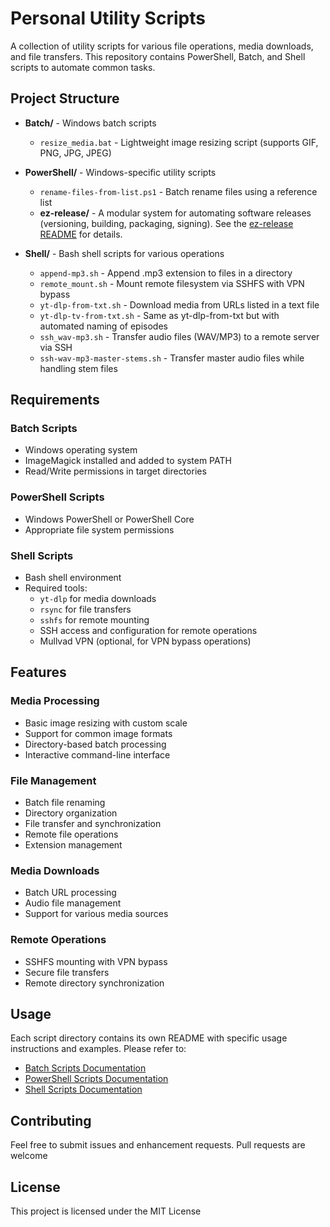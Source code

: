 # Personal Utility Scripts

A collection of utility scripts for various file operations, media downloads, and file transfers. This repository contains PowerShell, Batch, and Shell scripts to automate common tasks.

## Project Structure

- **Batch/** - Windows batch scripts
  - `resize_media.bat` - Lightweight image resizing script (supports GIF, PNG, JPG, JPEG)

- **PowerShell/** - Windows-specific utility scripts
  - `rename-files-from-list.ps1` - Batch rename files using a reference list
  - **ez-release/** - A modular system for automating software releases (versioning, building, packaging, signing). See the [ez-release README](./PowerShell/ez-release/README.md) for details.

- **Shell/** - Bash shell scripts for various operations
  - `append-mp3.sh` - Append .mp3 extension to files in a directory
  - `remote_mount.sh` - Mount remote filesystem via SSHFS with VPN bypass
  - `yt-dlp-from-txt.sh` - Download media from URLs listed in a text file
  - `yt-dlp-tv-from-txt.sh` - Same as yt-dlp-from-txt but with automated naming of episodes
  - `ssh_wav-mp3.sh` - Transfer audio files (WAV/MP3) to a remote server via SSH
  - `ssh-wav-mp3-master-stems.sh` - Transfer master audio files while handling stem files

## Requirements

### Batch Scripts
- Windows operating system
- ImageMagick installed and added to system PATH
- Read/Write permissions in target directories

### PowerShell Scripts
- Windows PowerShell or PowerShell Core
- Appropriate file system permissions

### Shell Scripts
- Bash shell environment
- Required tools:
  - `yt-dlp` for media downloads
  - `rsync` for file transfers
  - `sshfs` for remote mounting
  - SSH access and configuration for remote operations
  - Mullvad VPN (optional, for VPN bypass operations)

## Features

### Media Processing
- Basic image resizing with custom scale
- Support for common image formats
- Directory-based batch processing
- Interactive command-line interface

### File Management
- Batch file renaming
- Directory organization
- File transfer and synchronization
- Remote file operations
- Extension management

### Media Downloads
- Batch URL processing
- Audio file management
- Support for various media sources

### Remote Operations
- SSHFS mounting with VPN bypass
- Secure file transfers
- Remote directory synchronization

## Usage

Each script directory contains its own README with specific usage instructions and examples. Please refer to:
- [Batch Scripts Documentation](./Batch/README.md)
- [PowerShell Scripts Documentation](./PowerShell/README.md)
- [Shell Scripts Documentation](./Shell/README.md)

## Contributing

Feel free to submit issues and enhancement requests. Pull requests are welcome

## License

This project is licensed under the MIT License